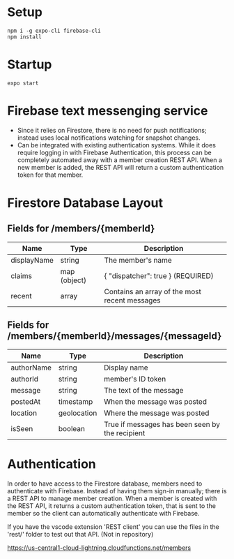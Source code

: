 <!-- Comment -->

# Setup

```
npm i -g expo-cli firebase-cli
npm install
```

# Startup

```
expo start
```

# Firebase text messenging service

- Since it relies on Firestore, there is no need for push notifications; instead uses local notifications watching for snapshot changes.
- Can be integrated with existing authentication systems. While it does require logging in with Firebase Authentication, this process can be completely automated away with a member creation REST API. When a new member is added, the REST API will return a custom authentication token for that member.

# Firestore Database Layout

## Fields for /members/{memberId}

| Name        | Type         | Description                                   |
| ----------- | ------------ | --------------------------------------------- |
| displayName | string       | The member's name                             |
| claims      | map (object) | { "dispatcher": true } (REQUIRED)             |
| recent      | array        | Contains an array of the most recent messages |

## Fields for /members/{memberId}/messages/{messageId}

| Name       | Type        | Description                                     |
| ---------- | ----------- | ----------------------------------------------- |
| authorName | string      | Display name                                    |
| authorId   | string      | member's ID token                               |
| message    | string      | The text of the message                         |
| postedAt   | timestamp   | When the message was posted                     |
| location   | geolocation | Where the message was posted                    |
| isSeen     | boolean     | True if messages has been seen by the recipient |

# Authentication

In order to have access to the Firestore database, members need to authenticate with Firebase. Instead of having them sign-in manually; there is a REST API to manage member creation. When a member is created with the REST API, it returns a custom authentication token, that is sent to the member so the client can automatically authenticate with Firebase.

If you have the vscode extension 'REST client' you can use the files in the 'rest/' folder to test out that API. (Not in repository)

https://us-central1-cloud-lightning.cloudfunctions.net/members
